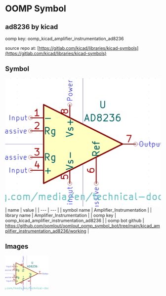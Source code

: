 # OOMP Symbol  
## ad8236  by kicad  
  
oomp key: oomp_kicad_amplifier_instrumentation_ad8236  
  
source repo at: [https://gitlab.com/kicad/libraries/kicad-symbols](https://gitlab.com/kicad/libraries/kicad-symbols)  
## Symbol  
  
[![working.png](working_600.png)](working.png)  
| name | value | 
| --- | --- | 
| symbol name | Amplifier_Instrumentation | 
| library name | Amplifier_Instrumentation | 
| oomp key | oomp_kicad_amplifier_instrumentation_ad8236 | 
| oomp bot github | https://github.com/oomlout/oomlout_oomp_symbol_bot/tree/main/kicad_amplifier_instrumentation_ad8236/working | 
## Images  
  
[![working.png](working_140.png)](working.png)  
